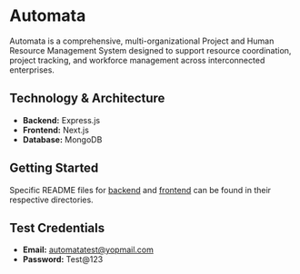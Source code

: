 # Automata

Automata is a comprehensive, multi-organizational Project and Human Resource Management System designed to support resource coordination, project tracking, and workforce management across interconnected enterprises.

## Technology & Architecture

- **Backend:** Express.js
- **Frontend:** Next.js
- **Database:** MongoDB

## Getting Started

Specific README files for [backend](https://github.com/TeamCata1yst/automata/tree/master/backend) and [frontend](https://github.com/TeamCata1yst/automata/tree/master/frontend) can be found in their respective directories.

## Test Credentials

- **Email:** automatatest@yopmail.com
- **Password:** Test@123
